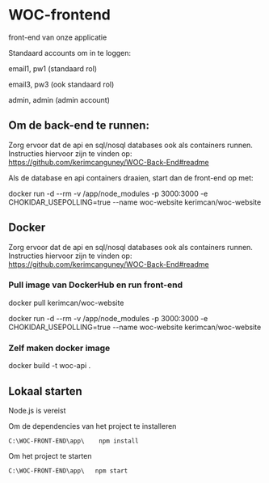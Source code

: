 # WOC-frontend

front-end van onze applicatie

Standaard accounts om in te loggen:

email1, pw1 (standaard rol)

email3, pw3 (ook standaard rol)

admin, admin (admin account)

## Om de back-end te runnen:
Zorg ervoor dat de api en sql/nosql databases ook als containers runnen.
Instructies hiervoor zijn te vinden op:
https://github.com/kerimcanguney/WOC-Back-End#readme

Als de database en api containers draaien, start dan de front-end op met:

docker run -d --rm -v /app/node_modules -p 3000:3000 -e CHOKIDAR_USEPOLLING=true --name woc-website kerimcan/woc-website

## Docker
Zorg ervoor dat de api en sql/nosql databases ook als containers runnen.
Instructies hiervoor zijn te vinden op:
https://github.com/kerimcanguney/WOC-Back-End#readme

### Pull image van DockerHub en run front-end 
docker pull kerimcan/woc-website

docker run -d --rm -v /app/node_modules -p 3000:3000 -e CHOKIDAR_USEPOLLING=true --name woc-website kerimcan/woc-website

### Zelf maken docker image
docker build -t woc-api .

## Lokaal starten

Node.js is vereist

Om de dependencies van het project te installeren

```
C:\WOC-FRONT-END\app\    npm install
```

Om het project te starten
```
C:\WOC-FRONT-END\app\   npm start
```